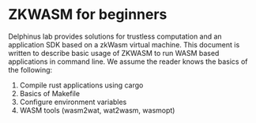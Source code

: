 # ZKWASM for beginners

Delphinus lab provides solutions for trustless computation and an application SDK based on a zkWasm virtual machine. This document is written to describe basic usage of ZKWASM to run WASM based applications in command line. We assume the reader knows the basics of the following:

1. Compile rust applications using cargo
2. Basics of Makefile
3. Configure environment variables
4. WASM tools (wasm2wat, wat2wasm, wasmopt)
